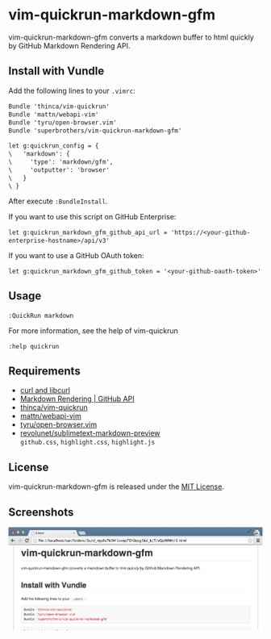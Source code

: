 # vim-quickrun-markdown-gfm

vim-quickrun-markdown-gfm converts a markdown buffer to html quickly by GitHub Markdown Rendering API.

## Install with Vundle

Add the following lines to your `.vimrc`:

```vim
Bundle 'thinca/vim-quickrun'
Bundle 'mattn/webapi-vim'
Bundle 'tyru/open-browser.vim'
Bundle 'superbrothers/vim-quickrun-markdown-gfm'
```

```vim
let g:quickrun_config = {
\   'markdown': {
\     'type': 'markdown/gfm',
\     'outputter': 'browser'
\   }
\ }
```

After execute `:BundleInstall`.

If you want to use this script on GitHub Enterprise:

```vim
let g:quickrun_markdown_gfm_github_api_url = 'https://<your-github-enterprise-hostname>/api/v3'
```

If you want to use a GitHub OAuth token:

```vim
let g:quickrun_markdown_gfm_github_token = '<your-github-oauth-token>'
```

## Usage

    :QuickRun markdown

For more information, see the help of vim-quickrun

    :help quickrun

## Requirements

- [curl and libcurl](http://curl.haxx.se/)
- [Markdown Rendering | GitHub API](http://developer.github.com/v3/markdown/)
- [thinca/vim-quickrun](https://github.com/thinca/vim-quickrun)
- [mattn/webapi-vim](https://github.com/mattn/webapi-vim)
- [tyru/open-browser.vim](https://github.com/tyru/open-browser.vim)
- [revolunet/sublimetext-markdown-preview](https://github.com/revolunet/sublimetext-markdown-preview)  
    `github.css`, `highlight.css`, `highlight.js`

## License

vim-quickrun-markdown-gfm is released under the [MIT License](http://www.opensource.org/licenses/MIT).

## Screenshots

![Screenshot 01](screenshots/ss01.png)
